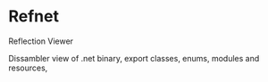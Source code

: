 # Refnet
Reflection Viewer

Dissambler view of .net binary, export classes, enums, modules and resources,

